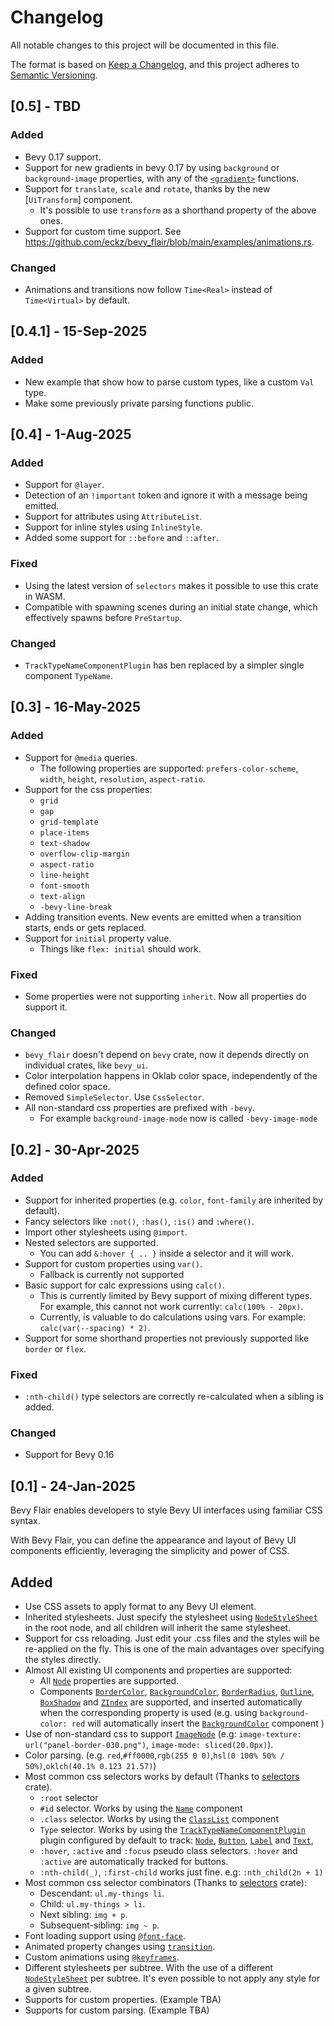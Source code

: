 # Changelog

All notable changes to this project will be documented in this file.

The format is based on [Keep a Changelog](https://keepachangelog.com/en/1.1.0/),
and this project adheres to [Semantic Versioning](https://semver.org/spec/v2.0.0.html).

## [0.5] - TBD

### Added
- Bevy 0.17 support.
- Support for new gradients in bevy 0.17 by using `background` or `background-image` properties, with any of the [`<gradient>`] functions.
- Support for `translate`, `scale` and `rotate`, thanks by the new [`UiTransform`] component.
  - It's possible to use `transform` as a shorthand property of the above ones.
- Support for custom time support. See https://github.com/eckz/bevy_flair/blob/main/examples/animations.rs.

[`<gradient>`]: https://developer.mozilla.org/en-US/docs/Web/CSS/gradient

### Changed
- Animations and transitions now follow `Time<Real>` instead of `Time<Virtual>` by default.

## [0.4.1] - 15-Sep-2025

### Added

- New example that show how to parse custom types, like a custom `Val` type.
- Make some previously private parsing functions public.

## [0.4] - 1-Aug-2025

### Added

- Support for `@layer`.
- Detection of an `!important` token and ignore it with a message being emitted.
- Support for attributes using `AttributeList`.
- Support for inline styles using `InlineStyle`.
- Added some support for `::before` and `::after`.

### Fixed
- Using the latest version of `selectors` makes it possible to use this crate in WASM.
- Compatible with spawning scenes during an initial state change, which effectively spawns before `PreStartup`.

### Changed
- `TrackTypeNameComponentPlugin` has ben replaced by a simpler single component `TypeName`.

## [0.3] - 16-May-2025

### Added

- Support for `@media` queries.
  - The following properties are supported: `prefers-color-scheme`, `width`, `height`, `resolution`, `aspect-ratio`.
- Support for the css properties:
  - `grid`
  - `gap`
  - `grid-template`
  - `place-items`
  - `text-shadow`
  - `overflow-clip-margin`
  - `aspect-ratio`
  - `line-height`
  - `font-smooth`
  - `text-align`
  - `-bevy-line-break`
- Adding transition events. New events are emitted when a transition starts, ends or gets replaced.
- Support for `initial` property value.
  - Things like `flex: initial` should work.

### Fixed
- Some properties were not supporting `inherit`. Now all properties do support it.

### Changed
- `bevy_flair` doesn't depend on `bevy` crate, now it depends directly on individual crates, like `bevy_ui`.
- Color interpolation happens in Oklab color space, independently of the defined color space.
- Removed `SimpleSelector`. Use `CssSelector`.
- All non-standard css properties are prefixed with `-bevy`.
  - For example `background-image-mode` now is called `-bevy-image-mode`

## [0.2] - 30-Apr-2025

### Added

- Support for inherited properties (e.g. `color`, `font-family` are inherited by default).
- Fancy selectors like `:not()`, `:has()`, `:is()` and `:where()`.
- Import other stylesheets using `@import`.
- Nested selectors are supported.
    - You can add `&:hover { .. }` inside a selector and it will work.
- Support for custom properties using `var()`.
    - Fallback is currently not supported
- Basic support for calc expressions using `calc()`.
    - This is currently limited by Bevy support of mixing different types. For example, this cannot not work currently: `calc(100% - 20px)`.
    - Currently, is valuable to do calculations using vars. For example: `calc(var(--spacing) * 2)`.
- Support for some shorthand properties not previously supported like `border` or `flex`.

### Fixed
- `:nth-child()` type selectors are correctly re-calculated when a sibling is added.

### Changed
- Support for Bevy 0.16

## [0.1] - 24-Jan-2025

Bevy Flair enables developers to style Bevy UI interfaces using familiar CSS syntax.

With Bevy Flair, you can define the appearance and layout of Bevy UI components efficiently, leveraging the simplicity and power of CSS.

## Added

- Use CSS assets to apply format to any Bevy UI element.
- Inherited stylesheets. Just specify the stylesheet using [`NodeStyleSheet`] in the root node, and all children will inherit the same stylesheet.
- Support for css reloading. Just edit your .css files and the styles will be re-applied on the fly. This is one of the main advantages over specifying the styles directly.
- Almost All existing UI components and properties are supported:
    - All [`Node`] properties are supported.
    - Components [`BorderColor`], [`BackgroundColor`], [`BorderRadius`], [`Outline`], [`BoxShadow`] and [`ZIndex`]
      are supported, and inserted automatically when the corresponding property is used (e.g. using `background-color: red` will automatically insert the [`BackgroundColor`] component )
- Use of non-standard css to support [`ImageNode`] (e.g: `image-texture: url("panel-border-030.png")`, `image-mode: sliced(20.0px)`).
- Color parsing. (e.g. `red`,`#ff0000`,`rgb(255 0 0)`,`hsl(0 100% 50% / 50%)`,`oklch(40.1% 0.123 21.57)`)
- Most common css selectors works by default (Thanks to [selectors] crate).
    - `:root` selector
    - `#id` selector. Works by using the [`Name`] component
    - `.class` selector. Works by using the [`ClassList`] component
    - `Type` selector. Works by using the [`TrackTypeNameComponentPlugin`] plugin configured by default to track: [`Node`], [`Button`], [`Label`] and [`Text`],
    - `:hover`, `:active` and `:focus` pseudo class selectors. `:hover` and `:active` are automatically tracked for buttons.
    - `:nth-child(_)`, `:first-child` works just fine. e.g: `:nth_child(2n + 1)`
- Most common css selector combinators  (Thanks to [selectors] crate):
    - Descendant: `ul.my-things li`.
    - Child: `ul.my-things > li`.
    - Next sibling: `img + p`.
    - Subsequent-sibling: `img ~ p`.
- Font loading support using [`@font-face`].
- Animated property changes using [`transition`].
- Custom animations using [`@keyframes`].
- Different stylesheets per subtree. With the use of a different [`NodeStyleSheet`] per subtree. It's even possible to not apply any style for a given subtree.
- Supports for custom properties. (Example TBA)
- Supports for custom parsing. (Example TBA)

[`Node`]: https://docs.rs/bevy/0.15.1/bevy/ui/struct.Node.html
[`ImageNode`]: https://docs.rs/bevy/0.15.1/bevy/ui/widget/struct.ImageNode.html
[`Button`]: https://docs.rs/bevy/0.15.1/bevy/ui/widget/struct.Button.html
[`Label`]: https://docs.rs/bevy/0.15.1/bevy/ui/widget/struct.Label.html
[`Text`]: https://docs.rs/bevy/0.15.1/bevy/ui/widget/struct.Text.html
[`Name`]: https://docs.rs/bevy/0.15.1/bevy/core/struct.Name.html
[`BorderColor`]: https://docs.rs/bevy/0.15.1/bevy/ui/struct.BorderColor.html
[`BackgroundColor`]: https://docs.rs/bevy/0.15.1/bevy/ui/struct.BackgroundColor.html
[`BorderRadius`]: https://docs.rs/bevy/0.15.1/bevy/ui/struct.BorderRadius.html
[`Outline`]: https://docs.rs/bevy/0.15.1/bevy/ui/struct.Outline.html
[`BoxShadow`]: https://docs.rs/bevy/0.15.1/bevy/ui/struct.BoxShadow.html
[`ZIndex`]: https://docs.rs/bevy/0.15.1/bevy/ui/struct.ZIndex.html
[`ClassList`]: https://docs.rs/bevy_flair/latest/bevy_flair/style/components/struct.ClassList.html
[`TrackTypeNameComponentPlugin`]: https://docs.rs/bevy_flair/latest/bevy_flair/style/struct.TrackTypeNameComponentPlugin.html
[`NodeStyleSheet`]: https://docs.rs/bevy_flair/latest/bevy_flair/style/components/enum.NodeStyleSheet.html
[selectors]: https://crates.io/crates/selectors
[`transition`]: https://developer.mozilla.org/en-US/docs/Web/CSS/transition
[`@keyframes`]: https://developer.mozilla.org/en-US/docs/Web/CSS/@keyframes
[`@font-face`]: https://developer.mozilla.org/en-US/docs/Web/CSS/@font-face